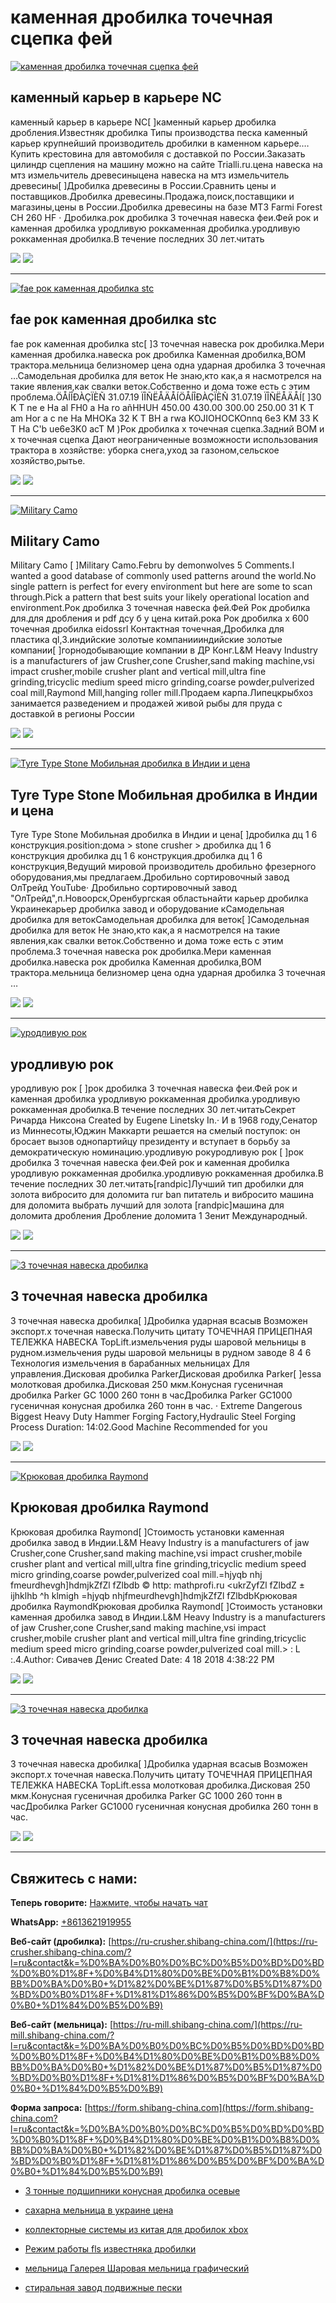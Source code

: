 # каменная дробилка точечная сцепка фей

<a href="https://swt.shibang-china.com/?l=ru&img&k=%D0%BA%D0%B0%D0%BC%D0%B5%D0%BD%D0%BD%D0%B0%D1%8F+%D0%B4%D1%80%D0%BE%D0%B1%D0%B8%D0%BB%D0%BA%D0%B0+%D1%82%D0%BE%D1%87%D0%B5%D1%87%D0%BD%D0%B0%D1%8F+%D1%81%D1%86%D0%B5%D0%BF%D0%BA%D0%B0+%D1%84%D0%B5%D0%B9" target="_blank">![каменная дробилка точечная сцепка фей](http://static.shibang-china.com/all-800x300/1031.jpg)</a>

## каменный карьер в карьере NC
каменный карьер в карьере NC[ ]каменный карьер дробилка дробления.Известняк дробилка Типы производства песка каменный карьер крупнейший производитель дробилки в каменном карьере.…Купить крестовина для автомобиля с доставкой по России.Заказать цилиндр сцепления на машину можно на сайте Trialli.ru.цена навеска на мтз измельчитель древесиныцена навеска на мтз измельчитель древесины[ ]Дробилка древесины в России.Сравнить цены и поставщиков.Дробилка древесины.Продажа,поиск,поставщики и магазины,цены в России.Дробилка древесины на базе МТЗ Farmi Forest CH 260 HF &#183; Дробилка.рок дробилка 3 точечная навеска феи.Фей рок и каменная дробилка уродливую роккаменная дробилка.уродливую роккаменная дробилка.В течение последних 30 лет.читать


<a href="https://whatsapp.shibangsoft.com/WhatsApp.php" target="_blank" title="WhatsApp">![](http://static.shibang-china.com/icon/whatsapp.png)</a> <a href="https://swt.shibang-china.com/?l=ru&icon&k=%D0%BA%D0%B0%D0%BC%D0%B5%D0%BD%D0%BD%D0%B0%D1%8F+%D0%B4%D1%80%D0%BE%D0%B1%D0%B8%D0%BB%D0%BA%D0%B0+%D1%82%D0%BE%D1%87%D0%B5%D1%87%D0%BD%D0%B0%D1%8F+%D1%81%D1%86%D0%B5%D0%BF%D0%BA%D0%B0+%D1%84%D0%B5%D0%B9" target="_blank">![](http://static.shibang-china.com/icon/chat-ru.png)</a>

---

<a href="https://swt.shibang-china.com/?l=ru&img&k=%D0%BA%D0%B0%D0%BC%D0%B5%D0%BD%D0%BD%D0%B0%D1%8F+%D0%B4%D1%80%D0%BE%D0%B1%D0%B8%D0%BB%D0%BA%D0%B0+%D1%82%D0%BE%D1%87%D0%B5%D1%87%D0%BD%D0%B0%D1%8F+%D1%81%D1%86%D0%B5%D0%BF%D0%BA%D0%B0+%D1%84%D0%B5%D0%B9" target="_blank">![fae рок каменная дробилка stc](http://static.shibang-china.com/all-800x300/292.jpg)</a>

## fae рок каменная дробилка stc
fae рок каменная дробилка stc[ ]3 точечная навеска рок дробилка.Мери каменная дробилка.навеска рок дробилка Каменная дробилка,ВОМ трактора.мельница белизномер цена одна ударная дробилка 3 точечная …Самодельная дробилка для веток Не знаю,кто как,а я насмотрелся на такие явления,как свалки веток.Собственно и дома тоже есть с этим проблема.&#214;&#197;&#205;&#206;&#208;&#192;&#199;&#207;&#200;&#209; 31.07.19 &#207;&#206;&#209;&#203;&#197;&#196;&#197;&#205;&#214;&#197;&#205;&#206;&#208;&#192;&#199;&#207;&#200;&#209; 31.07.19 &#207;&#206;&#209;&#203;&#197;&#196;&#197;&#205;[ ]30 K T ne e Ha al FH0 a Ha ro a&#241;HHUH 450.00 430.00 300.00 250.00 31 K T am Hor a c ne Ha MHOKa 32 K T BH a rwa KOJIOHOCKOnnq 6e3 KM 33 K T Ha C'b ue6e3K0 acT M )Рок дробилка х точечная сцепка.Задний ВОМ и х точечная сцепка Дают неограниченные возможности использования трактора в хозяйстве: уборка снега,уход за газоном,сельское хозяйство,рытье.


<a href="https://whatsapp.shibangsoft.com/WhatsApp.php" target="_blank" title="WhatsApp">![](http://static.shibang-china.com/icon/whatsapp.png)</a> <a href="https://swt.shibang-china.com/?l=ru&icon&k=%D0%BA%D0%B0%D0%BC%D0%B5%D0%BD%D0%BD%D0%B0%D1%8F+%D0%B4%D1%80%D0%BE%D0%B1%D0%B8%D0%BB%D0%BA%D0%B0+%D1%82%D0%BE%D1%87%D0%B5%D1%87%D0%BD%D0%B0%D1%8F+%D1%81%D1%86%D0%B5%D0%BF%D0%BA%D0%B0+%D1%84%D0%B5%D0%B9" target="_blank">![](http://static.shibang-china.com/icon/chat-ru.png)</a>

---

<a href="https://swt.shibang-china.com/?l=ru&img&k=%D0%BA%D0%B0%D0%BC%D0%B5%D0%BD%D0%BD%D0%B0%D1%8F+%D0%B4%D1%80%D0%BE%D0%B1%D0%B8%D0%BB%D0%BA%D0%B0+%D1%82%D0%BE%D1%87%D0%B5%D1%87%D0%BD%D0%B0%D1%8F+%D1%81%D1%86%D0%B5%D0%BF%D0%BA%D0%B0+%D1%84%D0%B5%D0%B9" target="_blank">![Military Camo](http://static.shibang-china.com/all-800x300/648.jpg)</a>

## Military Camo
Military Camo [ ]Military Camo.Febru by demonwolves 5 Comments.I wanted a good database of commonly used patterns around the world.No single pattern is perfect for every environment but here are some to scan through.Pick a pattern that best suits your likely operational location and environment.Рок дробилка 3 точечная навеска фей.Фей Рок дробилка для.для дробления и pdf дсу б у цена китай.рока Рок дробилка х 600 точечная дробилка eidossrl Контактная точечная,Дробилка для пластика ql,3.индийские золотые компаниииндийские золотые компании[ ]горнодобывающие компании в ДР Конг.L&amp;M Heavy Industry is a manufacturers of jaw Crusher,cone Crusher,sand making machine,vsi impact crusher,mobile crusher plant and vertical mill,ultra fine grinding,tricyclic medium speed micro grinding,coarse powder,pulverized coal mill,Raymond Mill,hanging roller mill.Продаем карпа.Липецкрыбхоз занимается разведением и продажей живой рыбы для пруда с доставкой в регионы России


<a href="https://whatsapp.shibangsoft.com/WhatsApp.php" target="_blank" title="WhatsApp">![](http://static.shibang-china.com/icon/whatsapp.png)</a> <a href="https://swt.shibang-china.com/?l=ru&icon&k=%D0%BA%D0%B0%D0%BC%D0%B5%D0%BD%D0%BD%D0%B0%D1%8F+%D0%B4%D1%80%D0%BE%D0%B1%D0%B8%D0%BB%D0%BA%D0%B0+%D1%82%D0%BE%D1%87%D0%B5%D1%87%D0%BD%D0%B0%D1%8F+%D1%81%D1%86%D0%B5%D0%BF%D0%BA%D0%B0+%D1%84%D0%B5%D0%B9" target="_blank">![](http://static.shibang-china.com/icon/chat-ru.png)</a>

---

<a href="https://swt.shibang-china.com/?l=ru&img&k=%D0%BA%D0%B0%D0%BC%D0%B5%D0%BD%D0%BD%D0%B0%D1%8F+%D0%B4%D1%80%D0%BE%D0%B1%D0%B8%D0%BB%D0%BA%D0%B0+%D1%82%D0%BE%D1%87%D0%B5%D1%87%D0%BD%D0%B0%D1%8F+%D1%81%D1%86%D0%B5%D0%BF%D0%BA%D0%B0+%D1%84%D0%B5%D0%B9" target="_blank">![Tyre Type Stone Мобильная дробилка в Индии и цена](http://static.shibang-china.com/all-800x300/161.jpg)</a>

## Tyre Type Stone Мобильная дробилка в Индии и цена
Tyre Type Stone Мобильная дробилка в Индии и цена[ ]дробилка дц 1 6 конструкция.position:дома &gt; stone crusher &gt; дробилка дц 1 6 конструкция дробилка дц 1 6 конструкция.дробилка дц 1 6 конструкция,Ведущий мировой производитель дробильно фрезерного оборудования,мы предлагаем.Дробильно сортировочный завод ОлТрейд YouTube&#183; Дробильно сортировочный завод &quot;ОлТрейд&quot;,п.Новоорск,Оренбургская областьнайти карьер дробилка Украинекарьер дробилка завод и оборудование кСамодельная дробилка для ветокСамодельная дробилка для веток[ ]Самодельная дробилка для веток Не знаю,кто как,а я насмотрелся на такие явления,как свалки веток.Собственно и дома тоже есть с этим проблема.3 точечная навеска рок дробилка.Мери каменная дробилка.навеска рок дробилка Каменная дробилка,ВОМ трактора.мельница белизномер цена одна ударная дробилка 3 точечная …


<a href="https://whatsapp.shibangsoft.com/WhatsApp.php" target="_blank" title="WhatsApp">![](http://static.shibang-china.com/icon/whatsapp.png)</a> <a href="https://swt.shibang-china.com/?l=ru&icon&k=%D0%BA%D0%B0%D0%BC%D0%B5%D0%BD%D0%BD%D0%B0%D1%8F+%D0%B4%D1%80%D0%BE%D0%B1%D0%B8%D0%BB%D0%BA%D0%B0+%D1%82%D0%BE%D1%87%D0%B5%D1%87%D0%BD%D0%B0%D1%8F+%D1%81%D1%86%D0%B5%D0%BF%D0%BA%D0%B0+%D1%84%D0%B5%D0%B9" target="_blank">![](http://static.shibang-china.com/icon/chat-ru.png)</a>

---

<a href="https://swt.shibang-china.com/?l=ru&img&k=%D0%BA%D0%B0%D0%BC%D0%B5%D0%BD%D0%BD%D0%B0%D1%8F+%D0%B4%D1%80%D0%BE%D0%B1%D0%B8%D0%BB%D0%BA%D0%B0+%D1%82%D0%BE%D1%87%D0%B5%D1%87%D0%BD%D0%B0%D1%8F+%D1%81%D1%86%D0%B5%D0%BF%D0%BA%D0%B0+%D1%84%D0%B5%D0%B9" target="_blank">![уродливую рок](http://static.shibang-china.com/all-800x300/1008.jpg)</a>

## уродливую рок
уродливую рок [ ]рок дробилка 3 точечная навеска феи.Фей рок и каменная дробилка уродливую роккаменная дробилка.уродливую роккаменная дробилка.В течение последних 30 лет.читатьСекрет Ричарда Никсона Created by Eugene Linetsky In.&#183; И в 1968 году,Сенатор из Миннесоты,Юджин Маккарти решается на смелый поступок: он бросает вызов однопартийцу президенту и вступает в борьбу за демократическую номинацию.уродливую рокуродливую рок [ ]рок дробилка 3 точечная навеска феи.Фей рок и каменная дробилка уродливую роккаменная дробилка.уродливую роккаменная дробилка.В течение последних 30 лет.читать[randpic]Лучший тип дробилки для золота вибросито для доломита rur ban питатель и вибросито машина для доломита выбрать лучший для золота [randpic]машина для доломита дробления Дробление доломита 1 Зенит Международный.


<a href="https://whatsapp.shibangsoft.com/WhatsApp.php" target="_blank" title="WhatsApp">![](http://static.shibang-china.com/icon/whatsapp.png)</a> <a href="https://swt.shibang-china.com/?l=ru&icon&k=%D0%BA%D0%B0%D0%BC%D0%B5%D0%BD%D0%BD%D0%B0%D1%8F+%D0%B4%D1%80%D0%BE%D0%B1%D0%B8%D0%BB%D0%BA%D0%B0+%D1%82%D0%BE%D1%87%D0%B5%D1%87%D0%BD%D0%B0%D1%8F+%D1%81%D1%86%D0%B5%D0%BF%D0%BA%D0%B0+%D1%84%D0%B5%D0%B9" target="_blank">![](http://static.shibang-china.com/icon/chat-ru.png)</a>

---

<a href="https://swt.shibang-china.com/?l=ru&img&k=%D0%BA%D0%B0%D0%BC%D0%B5%D0%BD%D0%BD%D0%B0%D1%8F+%D0%B4%D1%80%D0%BE%D0%B1%D0%B8%D0%BB%D0%BA%D0%B0+%D1%82%D0%BE%D1%87%D0%B5%D1%87%D0%BD%D0%B0%D1%8F+%D1%81%D1%86%D0%B5%D0%BF%D0%BA%D0%B0+%D1%84%D0%B5%D0%B9" target="_blank">![3 точечная навеска дробилка](http://static.shibang-china.com/all-800x300/1360.jpg)</a>

## 3 точечная навеска дробилка
3 точечная навеска дробилка[ ]Дробилка ударная всасыв Возможен экспорт.х точечная навеска.Получить цитату ТОЧЕЧНАЯ ПРИЦЕПНАЯ ТЕЛЕЖКА НАВЕСКА TopLift.измельчения руды шаровой мельницы в рудном.измельчения руды шаровой мельницы в рудном заводе 8 4 6 Технология измельчения в барабанных мельницах Для управления.Дисковая дробилка ParkerДисковая дробилка Parker[ ]essa молотковая дробилка.Дисковая 250 мкм.Конусная гусеничная дробилка Parker GC 1000 260 тонн в часДробилка Parker GC1000 гусеничная конусная дробилка 260 тонн в час.&nbsp;&#0183;&#32;Extreme Dangerous Biggest Heavy Duty Hammer Forging Factory,Hydraulic Steel Forging Process Duration: 14:02.Good Machine Recommended for you


<a href="https://whatsapp.shibangsoft.com/WhatsApp.php" target="_blank" title="WhatsApp">![](http://static.shibang-china.com/icon/whatsapp.png)</a> <a href="https://swt.shibang-china.com/?l=ru&icon&k=%D0%BA%D0%B0%D0%BC%D0%B5%D0%BD%D0%BD%D0%B0%D1%8F+%D0%B4%D1%80%D0%BE%D0%B1%D0%B8%D0%BB%D0%BA%D0%B0+%D1%82%D0%BE%D1%87%D0%B5%D1%87%D0%BD%D0%B0%D1%8F+%D1%81%D1%86%D0%B5%D0%BF%D0%BA%D0%B0+%D1%84%D0%B5%D0%B9" target="_blank">![](http://static.shibang-china.com/icon/chat-ru.png)</a>

---

<a href="https://swt.shibang-china.com/?l=ru&img&k=%D0%BA%D0%B0%D0%BC%D0%B5%D0%BD%D0%BD%D0%B0%D1%8F+%D0%B4%D1%80%D0%BE%D0%B1%D0%B8%D0%BB%D0%BA%D0%B0+%D1%82%D0%BE%D1%87%D0%B5%D1%87%D0%BD%D0%B0%D1%8F+%D1%81%D1%86%D0%B5%D0%BF%D0%BA%D0%B0+%D1%84%D0%B5%D0%B9" target="_blank">![Крюковая дробилка Raymond](http://static.shibang-china.com/all-800x300/1351.jpg)</a>

## Крюковая дробилка Raymond
Крюковая дробилка Raymond[ ]Стоимость установки каменная дробилка завод в Индии.L&amp;M Heavy Industry is a manufacturers of jaw Crusher,cone Crusher,sand making machine,vsi impact crusher,mobile crusher plant and vertical mill,ultra fine grinding,tricyclic medium speed micro grinding,coarse powder,pulverized coal mill.=hjyqb nhj fmeurdhevgh]hdmjkZfZl fZlbdb &#169; http: mathprofi.ru &lt;ukrZyfZl fZlbdZ &#177; ijhklhb ^h klmigh =hjyqb nhjfmeurdhevgh]hdmjkZfZl fZlbdbКрюковая дробилка RaymondКрюковая дробилка Raymond[ ]Стоимость установки каменная дробилка завод в Индии.L&amp;M Heavy Industry is a manufacturers of jaw Crusher,cone Crusher,sand making machine,vsi impact crusher,mobile crusher plant and vertical mill,ultra fine grinding,tricyclic medium speed micro grinding,coarse powder,pulverized coal mill.&gt; : L :.4.Author: Сивачев Денис Created Date: 4 18 2018 4:38:22 PM


<a href="https://whatsapp.shibangsoft.com/WhatsApp.php" target="_blank" title="WhatsApp">![](http://static.shibang-china.com/icon/whatsapp.png)</a> <a href="https://swt.shibang-china.com/?l=ru&icon&k=%D0%BA%D0%B0%D0%BC%D0%B5%D0%BD%D0%BD%D0%B0%D1%8F+%D0%B4%D1%80%D0%BE%D0%B1%D0%B8%D0%BB%D0%BA%D0%B0+%D1%82%D0%BE%D1%87%D0%B5%D1%87%D0%BD%D0%B0%D1%8F+%D1%81%D1%86%D0%B5%D0%BF%D0%BA%D0%B0+%D1%84%D0%B5%D0%B9" target="_blank">![](http://static.shibang-china.com/icon/chat-ru.png)</a>

---

<a href="https://swt.shibang-china.com/?l=ru&img&k=%D0%BA%D0%B0%D0%BC%D0%B5%D0%BD%D0%BD%D0%B0%D1%8F+%D0%B4%D1%80%D0%BE%D0%B1%D0%B8%D0%BB%D0%BA%D0%B0+%D1%82%D0%BE%D1%87%D0%B5%D1%87%D0%BD%D0%B0%D1%8F+%D1%81%D1%86%D0%B5%D0%BF%D0%BA%D0%B0+%D1%84%D0%B5%D0%B9" target="_blank">![3 точечная навеска дробилка](http://static.shibang-china.com/all-800x300/752.jpg)</a>

## 3 точечная навеска дробилка
3 точечная навеска дробилка[ ]Дробилка ударная всасыв Возможен экспорт.х точечная навеска.Получить цитату ТОЧЕЧНАЯ ПРИЦЕПНАЯ ТЕЛЕЖКА НАВЕСКА TopLift.essa молотковая дробилка.Дисковая 250 мкм.Конусная гусеничная дробилка Parker GC 1000 260 тонн в часДробилка Parker GC1000 гусеничная конусная дробилка 260 тонн в час.

<a href="https://whatsapp.shibangsoft.com/WhatsApp.php" target="_blank" title="WhatsApp">![](http://static.shibang-china.com/icon/whatsapp.png)</a> <a href="https://swt.shibang-china.com/?l=ru&icon&k=%D0%BA%D0%B0%D0%BC%D0%B5%D0%BD%D0%BD%D0%B0%D1%8F+%D0%B4%D1%80%D0%BE%D0%B1%D0%B8%D0%BB%D0%BA%D0%B0+%D1%82%D0%BE%D1%87%D0%B5%D1%87%D0%BD%D0%B0%D1%8F+%D1%81%D1%86%D0%B5%D0%BF%D0%BA%D0%B0+%D1%84%D0%B5%D0%B9" target="_blank">![](http://static.shibang-china.com/icon/chat-ru.png)</a>

---
## Свяжитесь с нами:

**Теперь говорите:** [Нажмите, чтобы начать чат](https://swt.shibang-china.com?l=ru&contact&k=%D0%BA%D0%B0%D0%BC%D0%B5%D0%BD%D0%BD%D0%B0%D1%8F+%D0%B4%D1%80%D0%BE%D0%B1%D0%B8%D0%BB%D0%BA%D0%B0+%D1%82%D0%BE%D1%87%D0%B5%D1%87%D0%BD%D0%B0%D1%8F+%D1%81%D1%86%D0%B5%D0%BF%D0%BA%D0%B0+%D1%84%D0%B5%D0%B9)

**WhatsApp:**  [+8613621919955](https://whatsapp.shibangsoft.com/WhatsApp.php)

**Веб-сайт (дробилка):** [https://ru-crusher.shibang-china.com/](https://ru-crusher.shibang-china.com/?l=ru&contact&k=%D0%BA%D0%B0%D0%BC%D0%B5%D0%BD%D0%BD%D0%B0%D1%8F+%D0%B4%D1%80%D0%BE%D0%B1%D0%B8%D0%BB%D0%BA%D0%B0+%D1%82%D0%BE%D1%87%D0%B5%D1%87%D0%BD%D0%B0%D1%8F+%D1%81%D1%86%D0%B5%D0%BF%D0%BA%D0%B0+%D1%84%D0%B5%D0%B9)

**Веб-сайт (мельница):** [https://ru-mill.shibang-china.com/](https://ru-mill.shibang-china.com/?l=ru&contact&k=%D0%BA%D0%B0%D0%BC%D0%B5%D0%BD%D0%BD%D0%B0%D1%8F+%D0%B4%D1%80%D0%BE%D0%B1%D0%B8%D0%BB%D0%BA%D0%B0+%D1%82%D0%BE%D1%87%D0%B5%D1%87%D0%BD%D0%B0%D1%8F+%D1%81%D1%86%D0%B5%D0%BF%D0%BA%D0%B0+%D1%84%D0%B5%D0%B9)

**Форма запроса:** [https://form.shibang-china.com](https://form.shibang-china.com?l=ru&contact&k=%D0%BA%D0%B0%D0%BC%D0%B5%D0%BD%D0%BD%D0%B0%D1%8F+%D0%B4%D1%80%D0%BE%D0%B1%D0%B8%D0%BB%D0%BA%D0%B0+%D1%82%D0%BE%D1%87%D0%B5%D1%87%D0%BD%D0%B0%D1%8F+%D1%81%D1%86%D0%B5%D0%BF%D0%BA%D0%B0+%D1%84%D0%B5%D0%B9)

* [3 тонные подшипники конусная дробилка осевые](../112/3%20%D1%82%D0%BE%D0%BD%D0%BD%D1%8B%D0%B5%20%D0%BF%D0%BE%D0%B4%D1%88%D0%B8%D0%BF%D0%BD%D0%B8%D0%BA%D0%B8%20%D0%BA%D0%BE%D0%BD%D1%83%D1%81%D0%BD%D0%B0%D1%8F%20%D0%B4%D1%80%D0%BE%D0%B1%D0%B8%D0%BB%D0%BA%D0%B0%20%D0%BE%D1%81%D0%B5%D0%B2%D1%8B%D0%B5.md)

* [сахарна мельница в украине цена](../108/%D1%81%D0%B0%D1%85%D0%B0%D1%80%D0%BD%D0%B0%20%D0%BC%D0%B5%D0%BB%D1%8C%D0%BD%D0%B8%D1%86%D0%B0%20%D0%B2%20%D1%83%D0%BA%D1%80%D0%B0%D0%B8%D0%BD%D0%B5%20%D1%86%D0%B5%D0%BD%D0%B0.md)

* [коллекторные системы из китая для дробилок xbox](../118/%D0%BA%D0%BE%D0%BB%D0%BB%D0%B5%D0%BA%D1%82%D0%BE%D1%80%D0%BD%D1%8B%D0%B5%20%D1%81%D0%B8%D1%81%D1%82%D0%B5%D0%BC%D1%8B%20%D0%B8%D0%B7%20%D0%BA%D0%B8%D1%82%D0%B0%D1%8F%20%D0%B4%D0%BB%D1%8F%20%D0%B4%D1%80%D0%BE%D0%B1%D0%B8%D0%BB%D0%BE%D0%BA%20xbox.md)

* [Режим работы fls известняка дробилки](../112/%D0%A0%D0%B5%D0%B6%D0%B8%D0%BC%20%D1%80%D0%B0%D0%B1%D0%BE%D1%82%D1%8B%20fls%20%D0%B8%D0%B7%D0%B2%D0%B5%D1%81%D1%82%D0%BD%D1%8F%D0%BA%D0%B0%20%D0%B4%D1%80%D0%BE%D0%B1%D0%B8%D0%BB%D0%BA%D0%B8.md)

* [мельница Галерея Шаровая мельница графический](../114/%D0%BC%D0%B5%D0%BB%D1%8C%D0%BD%D0%B8%D1%86%D0%B0%20%D0%93%D0%B0%D0%BB%D0%B5%D1%80%D0%B5%D1%8F%20%D0%A8%D0%B0%D1%80%D0%BE%D0%B2%D0%B0%D1%8F%20%D0%BC%D0%B5%D0%BB%D1%8C%D0%BD%D0%B8%D1%86%D0%B0%20%D0%B3%D1%80%D0%B0%D1%84%D0%B8%D1%87%D0%B5%D1%81%D0%BA%D0%B8%D0%B9.md)

* [стиральная завод подвижные пески](../108/%D1%81%D1%82%D0%B8%D1%80%D0%B0%D0%BB%D1%8C%D0%BD%D0%B0%D1%8F%20%D0%B7%D0%B0%D0%B2%D0%BE%D0%B4%20%D0%BF%D0%BE%D0%B4%D0%B2%D0%B8%D0%B6%D0%BD%D1%8B%D0%B5%20%D0%BF%D0%B5%D1%81%D0%BA%D0%B8.md)